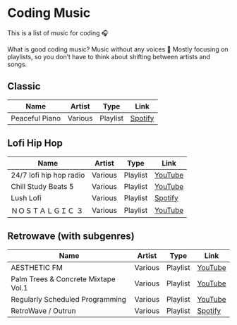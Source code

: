 # Coding Music

This is a list of music for coding 🎧 

What is good coding music? Music without any voices 🎤 Mostly focusing on playlists, so you don’t have to think about shifting between artists and songs.

## Classic

| Name           | Artist  | Type     | Link                      |
|----------------|---------|----------|---------------------------|
| Peaceful Piano | Various | Playlist | [Spotify][peaceful-piano] |

[peaceful-piano]: https://open.spotify.com/user/spotify/playlist/37i9dQZF1DX4sWSpwq3LiO?si=2CrSEIzpQu-bKQKdEUxdaA 

## Lofi Hip Hop

| Name                    | Artist  | Type     | Link                   |
|-------------------------|---------|----------|------------------------|
| 24/7 lofi hip hop radio | Various | Playlist | [YouTube][lofi-24-7]   |
| Chill Study Beats 5     | Various | Playlist | [YouTube][chill-study] |
| Lush Lofi               | Various | Playlist | [Spotify][lush-lofi]   |
| ＮＯＳＴＡＬＧＩＣ ３      | Various | Playlist | [YouTube][nostalgic-3] |

[lofi-24-7]: https://www.youtube.com/watch?v=5AEbq6X33A8
[chill-study]: https://www.youtube.com/watch?v=yUpl_HQrBnM
[lush-lofi]: https://open.spotify.com/user/spotify/playlist/37i9dQZF1DXc8kgYqQLMfH?si=bvFe73N9Tv6I4cchw7Z4nA
[nostalgic-3]: https://www.youtube.com/watch?v=B_qyPeeDXf0

## Retrowave (with subgenres)

| Name                                | Artist  | Type     | Link                           |
|-------------------------------------|---------|----------|--------------------------------|
| AESTHETIC FM                        | Various | Playlist | [YouTube][aesthetic-fm]        |
| Palm Trees & Concrete Mixtape Vol.1 | Various | Playlist | [YouTube][palm-trees]          |
| Regularly Scheduled Programming     | Various | Playlist | [YouTube][regularly-scheduled] |
| RetroWave / Outrun                  | Various | Playlist | [Spotify][retrowave-outrun]    |

[aesthetic-fm]: https://www.youtube.com/watch?v=MKx71DQ7giE
[palm-trees]: https://www.youtube.com/watch?v=a9zvWR14KJQ
[regularly-scheduled]: https://www.youtube.com/watch?v=K1iS-_EQMGE
[retrowave-outrun]: https://open.spotify.com/user/spotify/playlist/37i9dQZF1DXdLEN7aqioXM?si=8qhLGy5rQSuAhQ3cgSFnwg 
